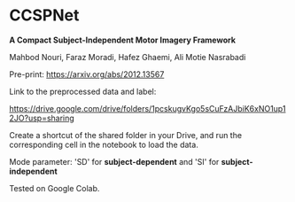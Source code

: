# CCSPNet
**A Compact Subject-Independent Motor Imagery Framework**

Mahbod Nouri, Faraz Moradi, Hafez Ghaemi, Ali Motie Nasrabadi

Pre-print: https://arxiv.org/abs/2012.13567

Link to the preprocessed data and label:

https://drive.google.com/drive/folders/1pcskugvKgo5sCuFzAJbiK6xNO1up12JO?usp=sharing

Create a shortcut of the shared folder in your Drive, and run the corresponding cell in the notebook to load the data.


Mode parameter: 'SD' for **subject-dependent** and 'SI' for **subject-independent**

Tested on Google Colab.
